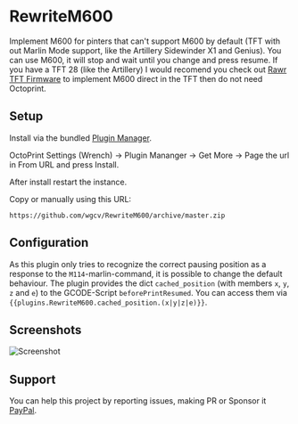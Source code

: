 # RewriteM600

Implement M600 for pinters that can't support M600 by default (TFT with out Marlin Mode support, like the Artillery Sidewinder X1 and Genius). You can use M600, it will stop and wait until you change and press resume. If you have a TFT 28 (like the Artillery) I would recomend you check out [Rawr TFT Firmware](https://github.com/wgcv/RAWR-TFT-Firmware-Artillery3D) to implement M600 direct in the TFT then do not need Octoprint.

## Setup

Install via the bundled [Plugin Manager](https://docs.octoprint.org/en/master/bundledplugins/pluginmanager.html).

OctoPrint Settings (Wrench) -> Plugin Mananger -> Get More -> Page the url in From URL and press Install. 

After install restart the instance.

Copy or manually using this URL:

    https://github.com/wgcv/RewriteM600/archive/master.zip

## Configuration

As this plugin only tries to recognize the correct pausing position as a response to the `M114`-marlin-command, it is possible to change the default behaviour.
The plugin provides the dict `cached_position` (with members `x`, `y`, `z` and `e`) to the GCODE-Script `beforePrintResumed`. You can access them via `{{plugins.RewriteM600.cached_position.(x|y|z|e)}}`.

## Screenshots

![Screenshot](https://github.com/wgcv/plugins.octoprint.org/raw/gh-pages/assets/img/plugins/RewriteM600/M600-in-action.png
)

## Support

You can help this project by reporting issues, making PR or Sponsor it [PayPal](https://paypal.me/wgcv).
